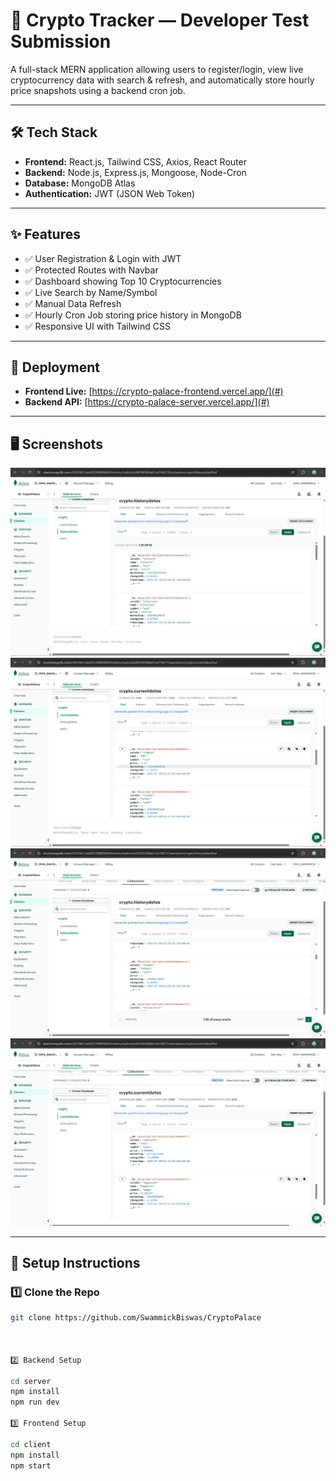 # 🚀 Crypto Tracker — Developer Test Submission

A full-stack MERN application allowing users to register/login, view live cryptocurrency data with search & refresh, and automatically store hourly price snapshots using a backend cron job.

---

## 🛠️ Tech Stack

- **Frontend:** React.js, Tailwind CSS, Axios, React Router
- **Backend:** Node.js, Express.js, Mongoose, Node-Cron
- **Database:** MongoDB Atlas
- **Authentication:** JWT (JSON Web Token)

---

## ✨ Features

- ✅ User Registration & Login with JWT
- ✅ Protected Routes with Navbar
- ✅ Dashboard showing Top 10 Cryptocurrencies
- ✅ Live Search by Name/Symbol
- ✅ Manual Data Refresh
- ✅ Hourly Cron Job storing price history in MongoDB
- ✅ Responsive UI with Tailwind CSS

---

## 🚀 Deployment

- **Frontend Live:** [https://crypto-palace-frontend.vercel.app/](#)
- **Backend API:** [https://crypto-palace-server.vercel.app/](#)

---

## 🖥️ Screenshots

![MongoDB Pictures](<WhatsApp Image 2025-07-16 at 19.01.04_d9ee4e82.jpg>)
![MongoDB Pictures](<WhatsApp Image 2025-07-16 at 19.01.33_deb9796d.jpg>)
![MongoDB Pictures](<WhatsApp Image 2025-07-16 at 19.02.59_4bf584bc.jpg>)
![MongoDB Pictures](<WhatsApp Image 2025-07-16 at 19.03.25_449787b5.jpg>)

---

## 📝 Setup Instructions

### 1️⃣ Clone the Repo

```bash
git clone https://github.com/SwammickBiswas/CryptoPalace



2️⃣ Backend Setup

cd server
npm install
npm run dev

3️⃣ Frontend Setup

cd client
npm install
npm start



```
